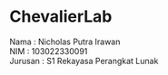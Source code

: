 # ChevalierLab
Nama			: Nicholas Putra Irawan <br>
NIM      	: 103022330091 <br>
Jurusan  	: S1 Rekayasa Perangkat Lunak <br>
